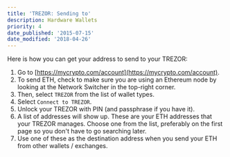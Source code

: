 ```yaml
---
title: 'TREZOR: Sending to'
description: Hardware Wallets
priority: 4
date_published: '2015-07-15'
date_modified: '2018-04-26'
---
```


Here is how you can get your address to send to your TREZOR:

1. Go to [https://mycrypto.com/account](https://mycrypto.com/account).
2. To send ETH, check to make sure you are using an Ethereum node by looking at the Network Switcher in the top-right corner.
3. Then, select `TREZOR` from the list of wallet types.
4. Select `Connect to TREZOR`.
5. Unlock your TREZOR with PIN (and passphrase if you have it).
6. A list of addresses will show up. These are your ETH addresses that your TREZOR manages. Choose one from the list, preferably on the first page so you don't have to go searching later.
7. Use one of these as the destination address when you send your ETH from other wallets / exchanges.
